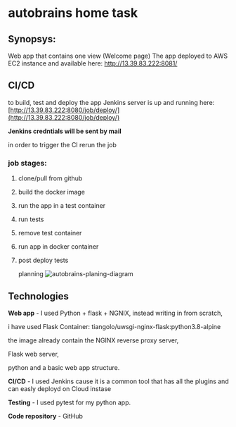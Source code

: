 # autobrains home task

## Synopsys:
Web app that contains one view (Welcome page)
The app deployed to AWS EC2 instance and available here: http://13.39.83.222:8081/

## CI/CD
to build, test and deploy the app Jenkins server is up and running here: [http://13.39.83.222:8080/job/deploy/](http://13.39.83.222:8080/job/deploy/)

**Jenkins credntials will be sent by mail**

in order to trigger the CI rerun the job

### job stages:
1. clone/pull from github
2. build the docker image
3. run the app in a test container
4. run tests
5. remove test container
6. run app in docker container
7. post deploy tests

   planning
   ![autobrains-planing-diagram](https://github.com/eladtamari/autobrains/assets/44618706/3854d166-23a6-4e57-b96c-57b519de5121)


## Technologies
**Web app** - I used Python + flask + NGNIX, instead writing in from scratch, 

i have used Flask Container: tiangolo/uwsgi-nginx-flask:python3.8-alpine

the image already contain the NGINX reverse proxy server, 

Flask web server, 

python and a basic web app structure.

**CI/CD** - I used Jenkins cause it is a common tool that has all the plugins and can easly deployd on Cloud instase

**Testing** - I used pytest for my python app.

**Code repository** - GitHub 

